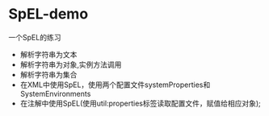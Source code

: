 # SpEL-demo
一个SpEL的练习
+ 解析字符串为文本
+ 解析字符串为对象,实例方法调用
+ 解析字符串为集合
+ 在XML中使用SpEL，使用两个配置文件systemProperties和SystemEnvironments
+ 在注解中使用SpEL(使用util:properties标签读取配置文件，赋值给相应对象);